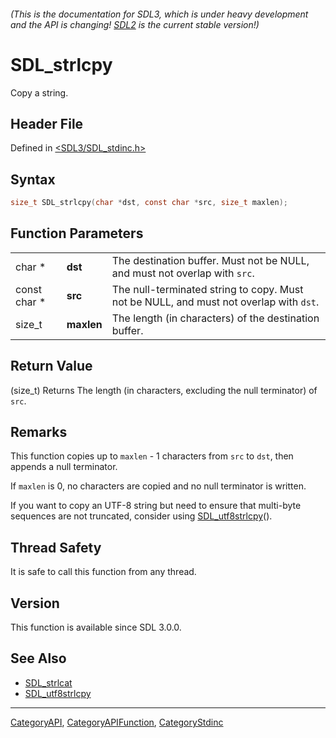 ###### (This is the documentation for SDL3, which is under heavy development and the API is changing! [SDL2](https://wiki.libsdl.org/SDL2/) is the current stable version!)
# SDL_strlcpy

Copy a string.

## Header File

Defined in [<SDL3/SDL_stdinc.h>](https://github.com/libsdl-org/SDL/blob/main/include/SDL3/SDL_stdinc.h)

## Syntax

```c
size_t SDL_strlcpy(char *dst, const char *src, size_t maxlen);
```

## Function Parameters

|              |            |                                                                                        |
| ------------ | ---------- | -------------------------------------------------------------------------------------- |
| char *       | **dst**    | The destination buffer. Must not be NULL, and must not overlap with `src`.             |
| const char * | **src**    | The null-terminated string to copy. Must not be NULL, and must not overlap with `dst`. |
| size_t       | **maxlen** | The length (in characters) of the destination buffer.                                  |

## Return Value

(size_t) Returns The length (in characters, excluding the null terminator)
of `src`.

## Remarks

This function copies up to `maxlen` - 1 characters from `src` to `dst`,
then appends a null terminator.

If `maxlen` is 0, no characters are copied and no null terminator is
written.

If you want to copy an UTF-8 string but need to ensure that multi-byte
sequences are not truncated, consider using
[SDL_utf8strlcpy](SDL_utf8strlcpy)().

## Thread Safety

It is safe to call this function from any thread.

## Version

This function is available since SDL 3.0.0.

## See Also

- [SDL_strlcat](SDL_strlcat)
- [SDL_utf8strlcpy](SDL_utf8strlcpy)

----
[CategoryAPI](CategoryAPI), [CategoryAPIFunction](CategoryAPIFunction), [CategoryStdinc](CategoryStdinc)

